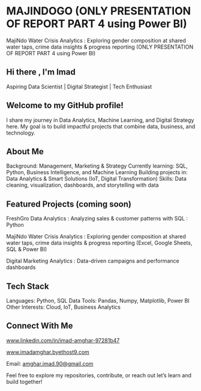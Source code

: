 # MAJINDOGO (ONLY PRESENTATION OF REPORT PART 4 using Power BI)
MajiNdo Water Crisis Analytics : Exploring gender composition at shared water taps, crime data insights &amp; progress reporting (ONLY PRESENTATION OF REPORT PART 4 using Power BI)

## Hi there , I'm Imad
Aspiring Data Scientist | Digital Strategist | Tech Enthusiast

## Welcome to my GitHub profile!
I share my journey in Data Analytics, Machine Learning, and Digital Strategy here.
My goal is to build impactful projects that combine data, business, and technology.

## About Me
Background: Management, Marketing & Strategy
Currently learning: SQL, Python, Business Intelligence, and Machine Learning
Building projects in: Data Analytics & Smart Solutions (IoT, Digital Transformation)
Skills: Data cleaning, visualization, dashboards, and storytelling with data
## Featured Projects (coming soon)
FreshGro Data Analytics : Analyzing sales & customer patterns with SQL : Python

MajiNdo Water Crisis Analytics : Exploring gender composition at shared water taps, crime data insights & progress reporting (Excel, Google Sheets, SQL & Power BI)

Digital Marketing Analytics : Data-driven campaigns and performance dashboards
## Tech Stack
Languages: Python, SQL
Data Tools: Pandas, Numpy, Matplotlib, Power BI
Other Interests: Cloud, IoT, Business Analytics
## Connect With Me
www.linkedin.com/in/imad-amghar-97281b47

www.imadamghar.byethost9.com

Email: amghar.imad.90@gmail.com

Feel free to explore my repositories, contribute, or reach out let’s learn and build together!
